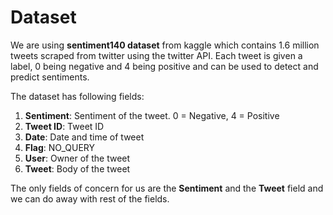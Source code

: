 # Dataset

We are using **sentiment140 dataset** from kaggle which contains 1.6 million tweets scraped from twitter using the twitter API. Each tweet is given a label, 0 being negative and 4 being positive and can be used to detect and predict sentiments. 

The dataset has following fields:

1. **Sentiment**: Sentiment of the tweet. 0 = Negative, 4 = Positive
2. **Tweet ID**:  Tweet ID
3. **Date**:      Date and time of tweet
4. **Flag**:      NO_QUERY
5. **User**:      Owner of the tweet
6. **Tweet**:     Body of the tweet

The only fields of concern for us are the **Sentiment** and the **Tweet** field and we can do away with rest of the fields.
